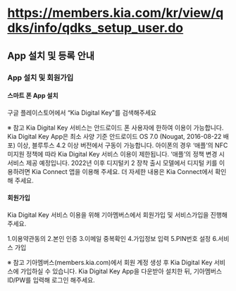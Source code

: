 # https://members.kia.com/kr/view/qdks/info/qdks_setup_user.do

## App 설치 및 등록 안내

### App 설치 및 회원가입

#### 스마트 폰 App 설치

구글 플레이스토어에서 “Kia Digital Key"를 검색해주세요

※ 참고
Kia Digital Key 서비스는 안드로이드 폰 사용자에 한하여 이용이 가능합니다.  
Kia Digital Key App은 최소 사양 기준 안드로이드 OS 7.0 (Nougat, 2016-08-22 배포) 이상, 블루투스 4.2 이상 버전에서 구동이 가능합니다.
아이폰의 경우 ‘애플’의 NFC 미지원 정책에 따라 Kia Digital Key 서비스 이용이 제한됩니다. ‘애플’의 정책 변경 시 서비스 제공 예정입니다.
2022년 이후 디지털키 2 장착 출시 모델에서 디지털 키를 이용하려면 Kia Connect 앱을 이용해 주세요. 더 자세한 내용은 Kia Connect에서 확인해 주세요.  

#### 회원가입

Kia Digital Key 서비스 이용을 위해 기아멤버스에서 회원가입 및 서비스가입을 진행해주세요.

1.이용약관동의
2.본인 인증
3.이메일 중복확인
4.가입정보 입력
5.PIN번호 설정
6.서비스 가입

※ 참고
기아멤버스(members.kia.com)에서 회원 계정 생성 후 Kia Digital Key 서비스에 가입하실 수 있습니다.
Kia Digital Key App을 다운받아 설치한 뒤, 기아멤버스 ID/PW를 입력해 로그인 해주세요.